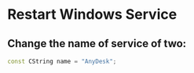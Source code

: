 # Restart Windows Service

## Change the name of service of two:

```c++
const CString name = "AnyDesk";
```
